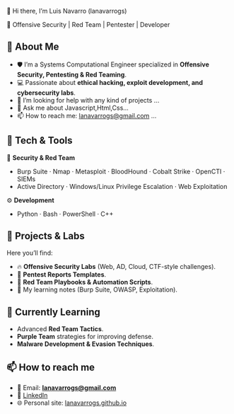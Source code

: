 👾 Hi there, I’m Luis Navarro (lanavarrogs)

🎯 Offensive Security | Red Team | Pentester | Developer  

## 🚀 About Me
- 🛡️ I’m a Systems Computational Engineer specialized in **Offensive Security, Pentesting & Red Teaming**.  
- 💻 Passionate about **ethical hacking, exploit development, and cybersecurity labs**. 
- 🤔 I’m looking for help with any kind of projects ...
- 💬 Ask me about Javascript,Html,Css...
- 📫 How to reach me: lanavarrogs@gmail.com ...


## 🧰 Tech & Tools
🔐 **Security & Red Team**  
- Burp Suite · Nmap · Metasploit · BloodHound · Cobalt Strike · OpenCTI · SIEMs  
- Active Directory · Windows/Linux Privilege Escalation · Web Exploitation

⚙️ **Development**  
- Python · Bash · PowerShell · C++

## 📂 Projects & Labs
Here you’ll find:
- 🔥 **Offensive Security Labs** (Web, AD, Cloud, CTF-style challenges).  
- 🧪 **Pentest Reports Templates**.  
- 🎯 **Red Team Playbooks & Automation Scripts**.  
- 📓 My learning notes (Burp Suite, OWASP, Exploitation).

## 🌱 Currently Learning
- Advanced **Red Team Tactics**.  
- **Purple Team** strategies for improving defense.  
- **Malware Development & Evasion Techniques**.

## 📫 How to reach me
- 📧 Email: **lanavarrogs@gmail.com**  
- 🔗 [LinkedIn](https://www.linkedin.com/in/lanavarrog/)
- 🌐 Personal site: [lanavarrogs.github.io](https://lanavarrogs.github.io)  
